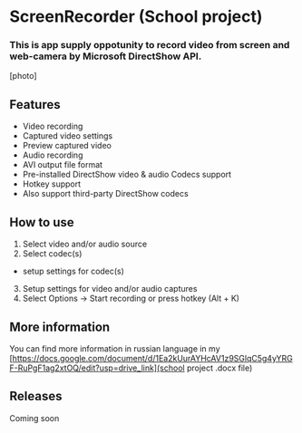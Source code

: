 # ScreenRecorder (School project) #

### This is app supply oppotunity to record video from screen and web-camera by Microsoft DirectShow API. ###

[photo]

## Features ##
* Video recording
* Captured video settings
* Preview captured video 
* Audio recording
* AVI output file format
* Pre-installed DirectShow video & audio Codecs support
* Hotkey support
* Also support third-party DirectShow codecs

## How to use ##
1. Select video and/or audio source
2. Select codec(s)
  - setup settings for codec(s)
3. Setup settings for video and/or audio captures
4. Select Options -> Start recording or press hotkey (Alt + K)

## More information ##
You can find more information in russian language in my [https://docs.google.com/document/d/1Ea2kUurAYHcAV1z9SGlqC5g4yYRGF-RuPgF1ag2xtOQ/edit?usp=drive_link](school project .docx file)

## Releases ##
Coming soon
